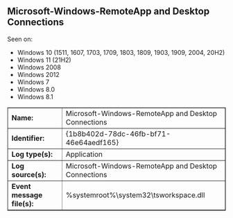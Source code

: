 ## Microsoft-Windows-RemoteApp and Desktop Connections

Seen on:
* Windows 10 (1511, 1607, 1703, 1709, 1803, 1809, 1903, 1909, 2004, 20H2)
* Windows 11 (21H2)
* Windows 2008
* Windows 2012
* Windows 7
* Windows 8.0
* Windows 8.1

<table border="1" class="docutils">
  <tbody>
    <tr>
      <td><b>Name:</b></td>
      <td>Microsoft-Windows-RemoteApp and Desktop Connections</td>
    </tr>
    <tr>
      <td><b>Identifier:</b></td>
      <td>{1b8b402d-78dc-46fb-bf71-46e64aedf165}</td>
    </tr>
    <tr>
      <td><b>Log type(s):</b></td>
      <td>Application</td>
    </tr>
    <tr>
      <td><b>Log source(s):</b></td>
      <td>Microsoft-Windows-RemoteApp and Desktop Connections</td>
    </tr>
    <tr>
      <td><b>Event message file(s):</b></td>
      <td>%systemroot%\system32\tsworkspace.dll</td>
    </tr>
  </tbody>
</table>

&nbsp;

